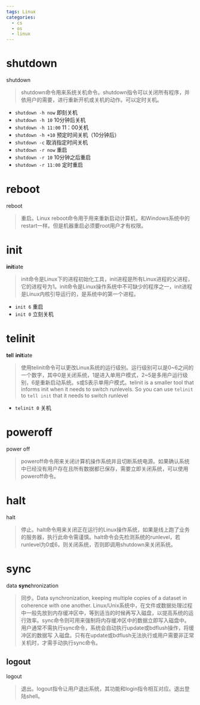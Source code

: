 ```yaml
---
tags: Linux
categories:
  - cs
  - os
  - linux
---
```


# shutdown

shutdown

> shutdown命令用来系统关机命令。shutdown指令可以关闭所有程序，并依用户的需要，进行重新开机或关机的动作。可以定时关机。

* `shutdown -h now` 即刻关机
* `shutdown -h 10` 10分钟后关机
* `shutdown -h 11:00` 11：00关机
* `shutdown -h +10` 预定时间关机（10分钟后）
* `shutdown -c` 取消指定时间关机
* `shutdown -r now` 重启
* `shutdown -r 10` 10分钟之后重启
* `shutdown -r 11:00` 定时重启

# reboot

reboot

> 重启。Linux reboot命令用于用来重新启动计算机，和Windows系统中的restart一样。但是机器重启必须要root用户才有权限。

# init

**init**iate

> init命令是Linux下的进程初始化工具，init进程是所有Linux进程的父进程，它的进程号为1。init命令是Linux操作系统中不可缺少的程序之一，init进程是Linux内核引导运行的，是系统中的第一个进程。

* `init 6` 重启
* `init 0` ⽴刻关机
# telinit

**tel**l **init**iate

> 使用telinit命令可以更改Linux系统的运行级别。运行级别可以是0~6之间的一个数字，其中0是关闭系统，1是进入单用户模式，2~5是多用户运行级别，6是重新启动系统。s或S表示单用户模式。telinit is a smaller tool that informs init when it needs to switch runlevels. So you can use `telinit` to `tell init` that it needs to switch runlevel

* `telinit 0` 关机

# poweroff

power off

> poweroff命令用来关闭计算机操作系统并且切断系统电源。如果确认系统中已经没有用户存在且所有数据都已保存，需要立即关闭系统，可以使用poweroff命令。

# halt

halt

> 停止。halt命令用来关闭正在运行的Linux操作系统，如果是线上跑了业务的服务器，执行此命令需谨慎。halt命令会先检测系统的runlevel，若runlevel为0或6，则关闭系统，否则即调用shutdown来关闭系统。

# sync

data **sync**hronization

> 同步。Data synchronization, keeping multiple copies of a dataset in coherence with one another. Linux/Unix系统中，在文件或数据处理过程中一般先放到内存缓冲区中，等到适当的时候再写入磁盘，以提高系统的运行效率。sync命令则可用来强制将内存缓冲区中的数据立即写入磁盘中。用户通常不需执行sync命令，系统会自动执行update或bdflush操作，将缓冲区的数据写 入磁盘。只有在update或bdflush无法执行或用户需要非正常关机时，才需手动执行sync命令。

## logout

logout

> 退出。logout指令让用户退出系统，其功能和login指令相互对应。退出登陆shell。